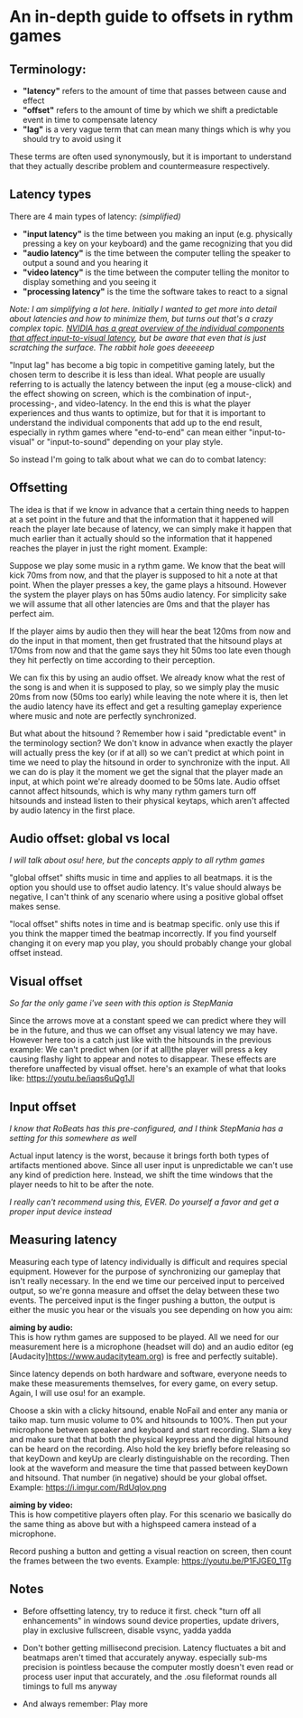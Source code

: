 # An in-depth guide to offsets in rythm games

## Terminology:
- **"latency"** refers to the amount of time that passes between cause and effect
- **"offset"** refers to the amount of time by which we shift a predictable event in time to compensate latency
- **"lag"** is a very vague term that can mean many things which is why you should try to avoid using it

These terms are often used synonymously, but it is important to understand that they actually describe problem and countermeasure respectively.

## Latency types

There are 4 main types of latency: *(simplified)*
- **"input latency"** is the time between you making an input (e.g. physically pressing a key on your keyboard) and the game recognizing that you did
- **"audio latency"** is the time between the computer telling the speaker to output a sound and you hearing it
- **"video latency"** is the time between the computer telling the monitor to display something and you seeing it
- **"processing latency"** is the time the software takes to react to a signal

*Note: I am simplifying a lot here. Initially I wanted to get more into detail about latencies and how to minimize them, but turns out that's a crazy complex topic. [NVIDIA has a great overview of the individual components that affect input-to-visual latency](https://www.nvidia.com/en-us/geforce/news/reflex-low-latency-platform/#next-level-system-latency-advanced-section), but be aware that even that is just scratching the surface. The rabbit hole goes deeeeeep*

"Input lag" has become a big topic in competitive gaming lately, but the chosen term to describe it is less than ideal. What people are usually referring to is actually the latency between the input (eg a mouse-click) and the effect showing on screen, which is the combination of input-, processing-, and video-latency. In the end this is what the player experiences and thus wants to optimize, but for that it is important to understand the individual components that add up to the end result, especially in rythm games where "end-to-end" can mean either "input-to-visual" or "input-to-sound" depending on your play style.

So instead I'm going to talk about what we can do to combat latency:

## Offsetting

The idea is that if we know in advance that a certain thing needs to happen at a set point in the future and that the information that it happened will reach the player late because of latency, we can simply make it happen that much earlier than it actually should so the information that it happened reaches the player in just the right moment. Example:

Suppose we play some music in a rythm game. We know that the beat will kick 70ms from now, and that the player is supposed to hit a note at that point. When the player presses a key, the game plays a hitsound. However the system the player plays on has 50ms audio latency. For simplicity sake we will assume that all other latencies are 0ms and that the player has perfect aim.

If the player aims by audio then they will hear the beat 120ms from now and do the input in that moment, then get frustrated that the hitsound plays at 170ms from now and that the game says they hit 50ms too late even though they hit perfectly on time according to their perception.

We can fix this by using an audio offset. We already know what the rest of the song is and when it is supposed to play, so we simply play the music 20ms from now (50ms too early) while leaving the note where it is, then let the audio latency have its effect and get a resulting gameplay experience where music and note are perfectly synchronized.

But what about the hitsound ? Remember how i said "predictable event" in the terminology section? We don't know in advance when exactly the player will actually press the key (or if at all) so we can't predict at which point in time we need to play the hitsound in order to synchronize with the input. All we can do is play it the moment we get the signal that the player made an input, at which point we're already doomed to be 50ms late. Audio offset cannot affect hitsounds, which is why many rythm gamers turn off hitsounds and instead listen to their physical keytaps, which aren't affected by audio latency in the first place.

## Audio offset: global vs local

*I will talk about osu! here, but the concepts apply to all rythm games*

"global offset" shifts music in time and applies to all beatmaps. it is the option you should use to offset audio latency. It's value should always be negative, I can't think of any scenario where using a positive global offset makes sense.

"local offset" shifts notes in time and is beatmap specific. only use this if you think the mapper timed the beatmap incorrectly. If you find yourself changing it on every map you play, you should probably change your global offset instead.

## Visual offset

*So far the only game i've seen with this option is StepMania*

Since the arrows move at a constant speed we can predict where they will be in the future, and thus we can offset any visual latency we may have. However here too is a catch just like with the hitsounds in the previous example: We can't predict when (or if at all)the player will press a key causing flashy light to appear and notes to disappear. These effects are therefore unaffected by visual offset. here's an example of what that looks like: https://youtu.be/iaqs6uQg1JI

## Input offset

*I know that RoBeats has this pre-configured, and I think StepMania has a setting for this somewhere as well*

Actual input latency is the worst, because it brings forth both types of artifacts mentioned above. Since all user input is unpredictable we can't use any kind of prediction here. Instead, we shift the time windows that the player needs to hit to be after the note.

*I really can't recommend using this, EVER. Do yourself a favor and get a proper input device instead*

## Measuring latency

Measuring each type of latency individually is difficult and requires special equipment. However for the purpose of synchronizing our gameplay that isn't really necessary. In the end we time our perceived input to perceived output, so we're gonna measure and offset the delay between these two events. The perceived input is the finger pushing a button, the output is either the music you hear or the visuals you see depending on how you aim:

**aiming by audio:**    
This is how rythm games are supposed to be played. All we need for our measurement here is a microphone (headset will do) and an audio editor (eg [Audacity]https://www.audacityteam.org) is free and perfectly suitable).

Since latency depends on both hardware and software, everyone needs to make these measurements themselves, for every game, on every setup. Again, I will use osu! for an example.

Choose a skin with a clicky hitsound, enable NoFail and enter any mania or taiko map. turn music volume to 0% and hitsounds to 100%. Then put your microphone between speaker and keyboard and start recording. Slam a key and make sure that that both the physical keypress and the digital hitsound can be heard on the recording. Also hold the key briefly before releasing so that keyDown and keyUp are clearly distinguishable on the recording. Then look at the waveform and measure the time that passed between keyDown and hitsound. That number (in negative) should be your global offset. Example: https://i.imgur.com/RdUqlov.png

**aiming by video:**    
This is how competitive players often play. For this scenario we basically do the same thing as above but with a highspeed camera instead of a microphone.

Record pushing a button and getting a visual reaction on screen, then count the frames between the two events. Example: https://youtu.be/P1FJGE0_1Tg

## Notes

- Before offsetting latency, try to reduce it first. check "turn off all enhancements" in windows sound device properties, update drivers, play in exclusive fullscreen, disable vsync, yadda yadda

- Don't bother getting millisecond precision. Latency fluctuates a bit and beatmaps aren't timed that accurately anyway. especially sub-ms precision is pointless because the computer mostly doesn't even read or process user input that accurately, and the .osu fileformat rounds all timings to full ms anyway

- And always remember: Play more
